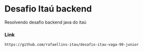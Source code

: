 # Desafio Itaú backend
Resolvendo desafio backend java do itaú 

### Link
```
https://github.com/rafaellins-itau/desafio-itau-vaga-99-junior
```

